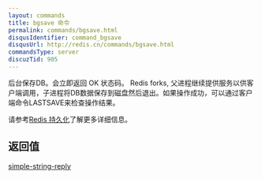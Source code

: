 ```yaml
---
layout: commands
title: bgsave 命令
permalink: commands/bgsave.html
disqusIdentifier: command_bgsave
disqusUrl: http://redis.cn/commands/bgsave.html
commandsType: server
discuzTid: 905
---
```


后台保存DB。会立即返回 OK 状态码。 Redis forks, 父进程继续提供服务以供客户端调用，子进程将DB数据保存到磁盘然后退出。如果操作成功，可以通过客户端命令LASTSAVE来检查操作结果。

请参考[Redis 持久化](/topics/persistence.html)了解更多详细信息。

## 返回值

[simple-string-reply](/topics/protocol.html#simple-string-reply)
